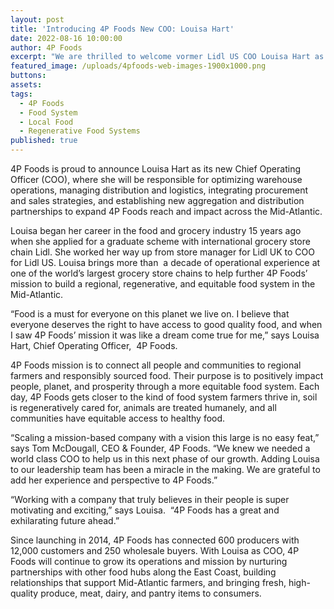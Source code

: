 ```yaml
---
layout: post
title: 'Introducing 4P Foods New COO: Louisa Hart'
date: 2022-08-16 10:00:00
author: 4P Foods
excerpt: "We are thrilled to welcome vormer Lidl US COO Louisa Hart as our new Chief Operating Officer. Louisa is a 15-year international grocery store operator and brings new perspectives and expertise to 4P Foods. \_"
featured_image: /uploads/4pfoods-web-images-1900x1000.png
buttons:
assets:
tags:
  - 4P Foods
  - Food System
  - Local Food
  - Regenerative Food Systems
published: true
---
```

<div class="editable"><p class="AlignCenter">4P Foods is proud to announce Louisa Hart as its new Chief Operating Officer (COO), where she will be responsible for optimizing warehouse operations, managing distribution and logistics, integrating procurement and sales strategies, and establishing new aggregation and distribution partnerships to expand 4P Foods reach and impact across the Mid-Atlantic.&nbsp;</p><p>Louisa began her career in the food and grocery industry 15 years ago when she applied for a graduate scheme with international grocery store chain Lidl. She worked her way up from store manager for Lidl UK to COO for Lidl US. Louisa brings more than&nbsp; a decade of operational experience at one of the world&rsquo;s largest grocery store chains to help further 4P Foods&rsquo; mission to build a regional, regenerative, and equitable food system in the Mid-Atlantic.</p><p>&ldquo;Food is a must for everyone on this planet we live on. I believe that everyone deserves the right to have access to good quality food, and when I saw 4P Foods&rsquo; mission it was like a dream come true for me,&rdquo; says Louisa Hart, Chief Operating Officer,&nbsp; 4P Foods.</p><p>4P Foods mission is to connect all people and communities to regional farmers and responsibly sourced food. Their purpose is to positively impact people, planet, and prosperity through a more equitable food system. Each day, 4P Foods gets closer to the kind of food system farmers thrive in, soil is regeneratively cared for, animals are treated humanely, and all communities have equitable access to healthy food.</p><p>&ldquo;Scaling a mission-based company with a vision this large is no easy feat,&rdquo; says Tom McDougall, CEO &amp; Founder, 4P Foods. &ldquo;We knew we needed a world class COO to help us in this next phase of our growth. Adding Louisa to our leadership team has been a miracle in the making. We are grateful to add her experience and perspective to 4P Foods.&rdquo;</p><p>&ldquo;Working with a company that truly believes in their people is super motivating and exciting,&rdquo; says Louisa.&nbsp; &ldquo;4P Foods has a great and exhilarating future ahead.&rdquo;</p><p>Since launching in 2014, 4P Foods has connected 600 producers with 12,000 customers and 250 wholesale buyers. With Louisa as COO, 4P Foods will continue to grow its operations and mission by nurturing partnerships with other food hubs along the East Coast, building relationships that support Mid-Atlantic farmers, and bringing fresh, high-quality produce, meat, dairy, and pantry items to consumers.&nbsp;</p></div>